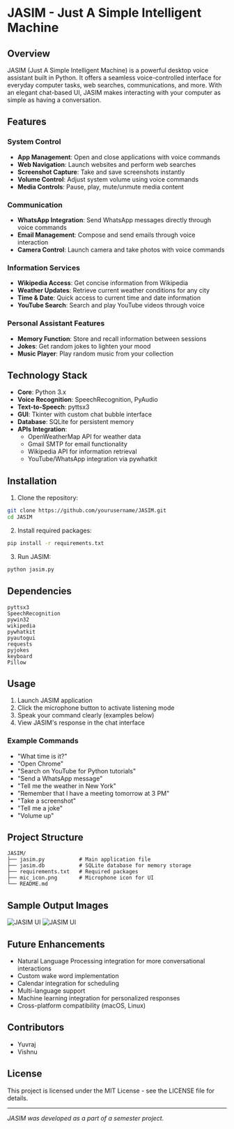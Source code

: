 # JASIM - Just A Simple Intelligent Machine

## Overview

JASIM (Just A Simple Intelligent Machine) is a powerful desktop voice assistant built in Python. It offers a seamless voice-controlled interface for everyday computer tasks, web searches, communications, and more. With an elegant chat-based UI, JASIM makes interacting with your computer as simple as having a conversation.

## Features

### System Control
- **App Management**: Open and close applications with voice commands
- **Web Navigation**: Launch websites and perform web searches
- **Screenshot Capture**: Take and save screenshots instantly
- **Volume Control**: Adjust system volume using voice commands
- **Media Controls**: Pause, play, mute/unmute media content

### Communication
- **WhatsApp Integration**: Send WhatsApp messages directly through voice commands
- **Email Management**: Compose and send emails through voice interaction
- **Camera Control**: Launch camera and take photos with voice commands

### Information Services
- **Wikipedia Access**: Get concise information from Wikipedia
- **Weather Updates**: Retrieve current weather conditions for any city
- **Time & Date**: Quick access to current time and date information
- **YouTube Search**: Search and play YouTube videos through voice

### Personal Assistant Features
- **Memory Function**: Store and recall information between sessions
- **Jokes**: Get random jokes to lighten your mood
- **Music Player**: Play random music from your collection

## Technology Stack

- **Core**: Python 3.x
- **Voice Recognition**: SpeechRecognition, PyAudio
- **Text-to-Speech**: pyttsx3
- **GUI**: Tkinter with custom chat bubble interface
- **Database**: SQLite for persistent memory
- **APIs Integration**:
  - OpenWeatherMap API for weather data
  - Gmail SMTP for email functionality
  - Wikipedia API for information retrieval
  - YouTube/WhatsApp integration via pywhatkit

## Installation

1. Clone the repository:
```bash
git clone https://github.com/yourusername/JASIM.git
cd JASIM
```

2. Install required packages:
```bash
pip install -r requirements.txt
```

3. Run JASIM:
```bash
python jasim.py
```

## Dependencies

```
pyttsx3
SpeechRecognition
pywin32
wikipedia
pywhatkit
pyautogui
requests
pyjokes
keyboard
Pillow
```

## Usage

1. Launch JASIM application
2. Click the microphone button to activate listening mode
3. Speak your command clearly (examples below)
4. View JASIM's response in the chat interface

### Example Commands

- "What time is it?"
- "Open Chrome"
- "Search on YouTube for Python tutorials"
- "Send a WhatsApp message"
- "Tell me the weather in New York"
- "Remember that I have a meeting tomorrow at 3 PM"
- "Take a screenshot"
- "Tell me a joke"
- "Volume up"

## Project Structure

```
JASIM/
├── jasim.py           # Main application file
├── jasim.db           # SQLite database for memory storage
├── requirements.txt   # Required packages
├── mic_icon.png       # Microphone icon for UI
└── README.md
```

## Sample Output Images
![JASIM UI]([https://i.imgur.com/abcd123.png](https://postimg.cc/gnhbZyq4))
![JASIM UI]([[https://i.imgur.com/abcd123.png](https://postimg.cc/gnhbZyq4)](https://postimg.cc/BjG9c8m3))

## Future Enhancements

- Natural Language Processing integration for more conversational interactions
- Custom wake word implementation
- Calendar integration for scheduling
- Multi-language support
- Machine learning integration for personalized responses
- Cross-platform compatibility (macOS, Linux)

## Contributors

- Yuvraj
- Vishnu

## License

This project is licensed under the MIT License - see the LICENSE file for details.

---

*JASIM was developed as a part of a semester project.*
